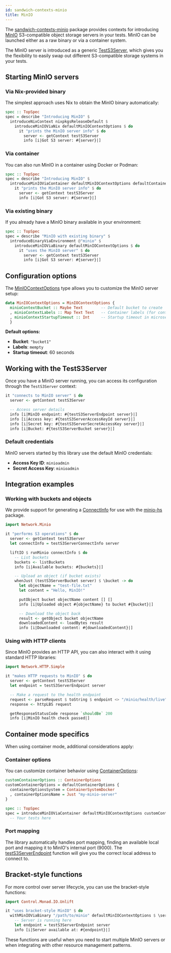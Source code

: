 ```yaml
---
id: sandwich-contexts-minio
title: MinIO
---
```


The [sandwich-contexts-minio](https://hackage.haskell.org/package/sandwich-contexts-minio) package provides contexts for introducing [MinIO](https://min.io/) S3-compatible object storage servers in your tests. MinIO can be launched either as a raw binary or via a container system.

The MinIO server is introduced as a generic [TestS3Server](https://hackage-content.haskell.org/package/sandwich-contexts-minio/docs/Test-Sandwich-Contexts-MinIO.html#t:TestS3Server), which gives you the flexibility to easily swap out different S3-compatible storage systems in your tests.

## Starting MinIO servers

### Via Nix-provided binary

The simplest approach uses Nix to obtain the MinIO binary automatically:

```haskell title="https://github.com/codedownio/sandwich/blob/master/demos/demo-minio/app/Main.hs"
spec :: TopSpec
spec = describe "Introducing MinIO" $
  introduceNixContext nixpkgsReleaseDefault $
    introduceMinIOViaNix defaultMinIOContextOptions $ do
      it "prints the MinIO server info" $ do
        server <- getContext testS3Server
        info [i|Got S3 server: #{server}|]
```

### Via container

You can also run MinIO in a container using Docker or Podman:

```haskell title="https://github.com/codedownio/sandwich/blob/master/demos/demo-minio/app/Main.hs"
spec :: TopSpec
spec = describe "Introducing MinIO" $
  introduceMinIOViaContainer defaultMinIOContextOptions defaultContainerOptions $ do
    it "prints the MinIO server info" $ do
      server <- getContext testS3Server
      info [i|Got S3 server: #{server}|]
```

### Via existing binary

If you already have a MinIO binary available in your environment:

```haskell
spec :: TopSpec
spec = describe "MinIO with existing binary" $
  introduceBinaryViaEnvironment @"minio" $
    introduceMinIOViaBinary defaultMinIOContextOptions $ do
      it "uses the MinIO server" $ do
        server <- getContext testS3Server
        info [i|Got S3 server: #{server}|]
```

## Configuration options

The [MinIOContextOptions](https://hackage-content.haskell.org/package/sandwich-contexts-minio/docs/Test-Sandwich-Contexts-MinIO.html#t:MinIOContextOptions) type allows you to customize the MinIO server setup:

```haskell
data MinIOContextOptions = MinIOContextOptions {
  minioContextBucket :: Maybe Text        -- Default bucket to create
  , minioContextLabels :: Map Text Text   -- Container labels (for container mode)
  , minioContextStartupTimeout :: Int     -- Startup timeout in microseconds
  }
```

**Default options:**
- **Bucket**: `"bucket1"`
- **Labels**: `mempty`
- **Startup timeout**: 60 seconds

## Working with the TestS3Server

Once you have a MinIO server running, you can access its configuration through the `TestS3Server` context:

```haskell
it "connects to MinIO server" $ do
  server <- getContext testS3Server

  -- Access server details
  info [i|MinIO endpoint: #{testS3ServerEndpoint server}|]
  info [i|Access key: #{testS3ServerAccessKeyId server}|]
  info [i|Secret key: #{testS3ServerSecretAccessKey server}|]
  info [i|Bucket: #{testS3ServerBucket server}|]
```

### Default credentials

MinIO servers started by this library use the default MinIO credentials:
- **Access Key ID**: `minioadmin`
- **Secret Access Key**: `minioadmin`

## Integration examples

### Working with buckets and objects

We provide support for generating a [ConnectInfo](https://hackage.haskell.org/package/minio-hs/docs/Network-Minio.html#t:ConnectInfo) for use with the [minio-hs](https://hackage.haskell.org/package/minio-hs) package.

```haskell
import Network.Minio

it "performs S3 operations" $ do
  server <- getContext testS3Server
  let connectInfo = testS3ServerConnectInfo server

  liftIO $ runMinio connectInfo $ do
    -- List buckets
    buckets <- listBuckets
    info [i|Available buckets: #{buckets}|]

    -- Upload an object (if bucket exists)
    whenJust (testS3ServerBucket server) $ \bucket -> do
      let objectName = "test-file.txt"
      let content = "Hello, MinIO!"

      putObject bucket objectName content [] []
      info [i|Uploaded object #{objectName} to bucket #{bucket}|]

      -- Download the object back
      result <- getObject bucket objectName
      downloadedContent <- loadBytes result
      info [i|Downloaded content: #{downloadedContent}|]
```

### Using with HTTP clients

Since MinIO provides an HTTP API, you can also interact with it using standard HTTP libraries:

```haskell
import Network.HTTP.Simple

it "makes HTTP requests to MinIO" $ do
  server <- getContext testS3Server
  let endpoint = testS3ServerEndpoint server

  -- Make a request to the health endpoint
  request <- parseRequest $ toString $ endpoint <> "/minio/health/live"
  response <- httpLBS request

  getResponseStatusCode response `shouldBe` 200
  info [i|MinIO health check passed|]
```

## Container mode specifics

When using container mode, additional considerations apply:

### Container options

You can customize container behavior using [ContainerOptions](https://hackage-content.haskell.org/package/sandwich-contexts-minio/docs/Test-Sandwich-Contexts-MinIO.html#t:ContainerOptions):

```haskell
customContainerOptions :: ContainerOptions
customContainerOptions = defaultContainerOptions {
  containerOptionsSystem = ContainerSystemDocker
  , containerOptionsName = Just "my-minio-server"
}

spec :: TopSpec
spec = introduceMinIOViaContainer defaultMinIOContextOptions customContainerOptions $ do
  -- Your tests here
```

### Port mapping

The library automatically handles port mapping, finding an available local port and mapping it to MinIO's internal port (9000). The [testS3ServerEndpoint](https://hackage-content.haskell.org/package/sandwich-contexts-minio/docs/Test-Sandwich-Contexts-MinIO.html#v:testS3ServerEndpoint) function will give you the correct local address to connect to.

## Bracket-style functions

For more control over server lifecycle, you can use the bracket-style functions:

```haskell
import Control.Monad.IO.Unlift

it "uses bracket-style MinIO" $ do
  withMinIOViaBinary "/path/to/minio" defaultMinIOContextOptions $ \server -> do
    -- Server is running here
    let endpoint = testS3ServerEndpoint server
    info [i|Server available at: #{endpoint}|]
```

These functions are useful when you need to start multiple MinIO servers or when integrating with other resource management patterns.
